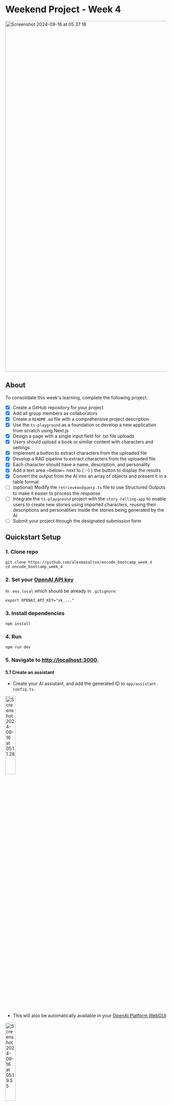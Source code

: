 # Weekend Project - Week 4


<img width="1096" alt="Screenshot 2024-09-16 at 05 37 18" src="_images/Screenshot 2024-09-16 at 05.37.18.png">




## About
To consolidate this week's learning, complete the following project:

- [x] Create a GitHub repository for your project
- [x] Add all group members as collaborators
- [x] Create a `README.md` file with a comprehensive project description
- [x] Use the `ts-playground` as a foundation or develop a new application from scratch using Next.js
- [x] Design a page with a single input field for .txt file uploads
- [x] Users should upload a book or similar content with characters and settings
- [x] Implement a button to extract characters from the uploaded file
- [x] Develop a RAG pipeline to extract characters from the uploaded file
- [x] Each character should have a name, description, and personality
- [x] Add a text area ~below~ next to ( :-) ) the button to display the results
- [x] Convert the output from the AI into an array of objects and present it in a table format
- [ ] (optional) Modify the `retrieveandquery.ts` file to use Structured Outputs to make it easier to process the response
- [ ] Integrate the `ts-playground` project with the `story-telling-app` to enable users to create new stories using imported characters, reusing their descriptions and personalities inside the stories being generated by the AI
- [ ] Submit your project through the designated submission form

## Quickstart Setup

### 1. Clone repo

```shell
git clone https://github.com/alexmazaltov/encode_bootcamp_week_4
cd encode_bootcamp_week_4
```

### 2. Set your [OpenAI API key](https://platform.openai.com/api-keys)

in `.env.local` which should be already in `.gitignore`:

```shell
export OPENAI_API_KEY="sk_..."
```


### 3. Install dependencies

```shell
npm install
```

### 4. Run

```shell
npm run dev
```

### 5. Navigate to [http://localhost:3000](http://localhost:3000).

#### 5.1 Create an assistant

- Create your AI assistant, and add the generated ID to `app/assistant-config.ts`.

<img width="25%" alt="Screenshot 2024-09-16 at 05.11.28" src="_images/Screenshot 2024-09-16 at 05.11.28.png">

- This will also be automatically available in your [OpenAI Platform WebGUI](https://platform.openai.com/playground/assistants)

<img width="25%" alt="Screenshot 2024-09-16 at 05.19.55" src="_images/Screenshot 2024-09-16 at 05.19.55.png">


#### 5.2 Click next at the Welcome screen

<img width="75%" alt="Screenshot 2024-09-16 at 05.14.20" src="_images/Screenshot 2024-09-16 at 05.14.20.png">

#### 5.3 Main Screen
- here you can click the upload button and upload a file
- a sample is provided in this repo `A Study in Scarlet.txt` by Arthur Conan Doyle

<img width="75%" alt="Screenshot 2024-09-16 at 05.14.59" src="_images/Screenshot 2024-09-16 at 05.14.59.png">

#### 5.4 Extract Characters
- after the uploaded file has been processed (and the embedings added to the vector store)
- you can click the extract button to will extract the main characters profiles from the story

<img width="75%" alt="Screenshot 2024-09-16 at 05.16.35" src="_images/Screenshot 2024-09-16 at 05.16.35.png">

#### 5.4 Generate Characters Table
- this can take a while, if you click the Extract button you might get an error - be patient
- when the processing is complete you will see a table with Story Characters
- a Description and Personality profile will be filled based on the RAG pipeline results

<img width="75%" alt="Screenshot 2024-09-16 at 05.21.19" src="_images/Screenshot 2024-09-16 at 05.21.19.png">

## Contributors
This homework has been done by the following members of **GROUP 9**:

* 0w4tFj - @Alex.Mazaltov Developer๛ 
* HlqVyE - @glebselikhov
* MCCdqZ - @Dmytro Koshelyev 
* Np8r8s - @KirTerr 
* bszjE2 - @Ahmed Yassin 
* IbD2Pp - @Shahroz Munir
* 92uKD4 - @Skaylife 
...

---
original notes:
---

## Deployment

You can deploy this project to Vercel or any other platform that supports Next.js.

[![Deploy with Vercel](https://vercel.com/button)](https://vercel.com/new/clone?repository-url=https%3A%2F%2Fgithub.com%2Fopenai%2Fopenai-assistants-quickstart&env=OPENAI_API_KEY,OPENAI_ASSISTANT_ID&envDescription=API%20Keys%20and%20Instructions&envLink=https%3A%2F%2Fgithub.com%2Fopenai%2Fopenai-assistants-quickstart%2Fblob%2Fmain%2F.env.example)

## Overview

This project is intended to serve as a template for using the Assistants API in Next.js with [streaming](https://platform.openai.com/docs/assistants/overview/step-4-create-a-run), tool use ([code interpreter](https://platform.openai.com/docs/assistants/tools/code-interpreter) and [file search](https://platform.openai.com/docs/assistants/tools/file-search)), and [function calling](https://platform.openai.com/docs/assistants/tools/function-calling). While there are multiple pages to demonstrate each of these capabilities, they all use the same underlying assistant with all capabilities enabled.

The main logic for chat will be found in the `Chat` component in `app/components/chat.tsx`, and the handlers starting with `api/assistants/threads` (found in `api/assistants/threads/...`). Feel free to start your own project and copy some of this logic in! The `Chat` component itself can be copied and used directly, provided you copy the styling from `app/components/chat.module.css` as well.

### Pages

- Basic Chat Example: [http://localhost:3000/examples/basic-chat](http://localhost:3000/examples/basic-chat)
- Function Calling Example: [http://localhost:3000/examples/function-calling](http://localhost:3000/examples/function-calling)
- File Search Example: [http://localhost:3000/examples/file-search](http://localhost:3000/examples/file-search)
- Full-featured Example: [http://localhost:3000/examples/all](http://localhost:3000/examples/all)

### Main Components

- `app/components/chat.tsx` - handles chat rendering, [streaming](https://platform.openai.com/docs/assistants/overview?context=with-streaming), and [function call](https://platform.openai.com/docs/assistants/tools/function-calling/quickstart?context=streaming&lang=node.js) forwarding
- `app/components/file-viewer.tsx` - handles uploading, fetching, and deleting files for [file search](https://platform.openai.com/docs/assistants/tools/file-search)

### Endpoints

- `api/assistants` - `POST`: create assistant (only used at startup)
- `api/assistants/threads` - `POST`: create new thread
- `api/assistants/threads/[threadId]/messages` - `POST`: send message to assistant
- `api/assistants/threads/[threadId]/actions` - `POST`: inform assistant of the result of a function it decided to call
- `api/assistants/files` - `GET`/`POST`/`DELETE`: fetch, upload, and delete assistant files for file search

## Feedback

Let us know if you have any thoughts, questions, or feedback in [this form](https://docs.google.com/forms/d/e/1FAIpQLScn_RSBryMXCZjCyWV4_ebctksVvQYWkrq90iN21l1HLv3kPg/viewform?usp=sf_link)!
